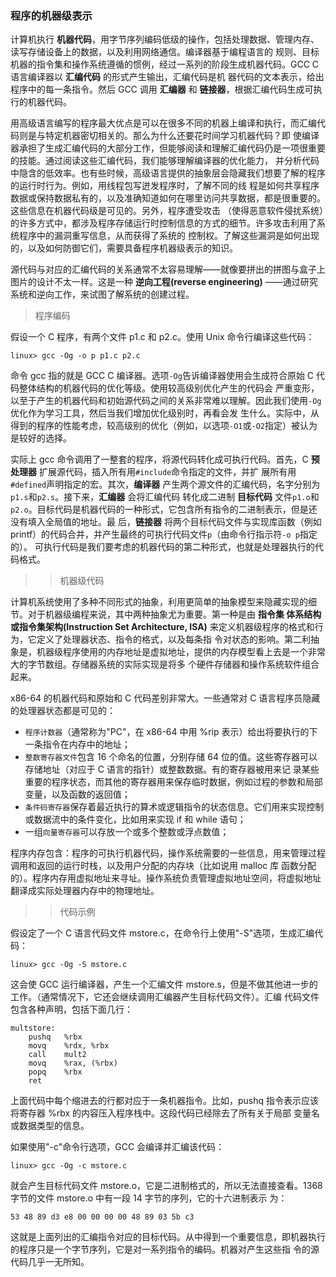 ### 程序的机器级表示

计算机执行 **机器代码**，用字节序列编码低级的操作，包括处理数据、管理内存、读写存储设备上的数据，以及利用网络通信。编译器基于编程语言的
规则、目标机器的指令集和操作系统遵循的惯例，经过一系列的阶段生成机器代码。GCC C 语言编译器以 **汇编代码** 的形式产生输出，汇编代码是机
器代码的文本表示，给出程序中的每一条指令。然后 GCC 调用 **汇编器** 和 **链接器**，根据汇编代码生成可执行的机器代码。

用高级语言编写的程序最大优点是可以在很多不同的机器上编译和执行，而汇编代码则是与特定机器密切相关的。那么为什么还要花时间学习机器代码？即
使编译器承担了生成汇编代码的大部分工作，但能够阅读和理解汇编代码仍是一项很重要的技能。通过阅读这些汇编代码，我们能够理解编译器的优化能力，
并分析代码中隐含的低效率。也有些时候，高级语言提供的抽象层会隐藏我们想要了解的程序的运行时行为。例如，用线程包写迸发程序时，了解不同的线
程是如何共享程序数据或保持数据私有的，以及准确知道如何在哪里访问共享数据，都是很重要的。这些信息在机器代码级是可见的。另外，程序遭受攻击
（使得恶意软件侵扰系统）的许多方式中，都涉及程序存储运行时控制信息的方式的细节。许多攻击利用了系统程序中的漏洞重写信息，从而获得了系统的
控制权。了解这些漏洞是如何出现的，以及如何防御它们，需要具备程序机器级表示的知识。

源代码与对应的汇编代码的关系通常不太容易理解——就像要拼出的拼图与盒子上图片的设计不太一样。这是一种 **逆向工程(reverse engineering)**
——通过研究系统和逆向工作，来试图了解系统的创建过程。

> 程序编码

假设一个 C 程序，有两个文件 p1.c 和 p2.c。使用 Unix 命令行编译这些代码：

```
linux> gcc -Og -o p p1.c p2.c
```

命令 gcc 指的就是 GCC C 编译器。选项`-Og`告诉编译器使用会生成符合原始 C 代码整体结构的机器代码的优化等级。使用较高级别优化产生的代码会
严重变形，以至于产生的机器代码和初始源代码之间的关系非常难以理解。因此我们使用`-Og`优化作为学习工具，然后当我们增加优化级别时，再看会发
生什么。实际中，从得到的程序的性能考虑，较高级别的优化（例如，以选项`-O1`或`-O2`指定）被认为是较好的选择。

实际上 gcc 命令调用了一整套的程序，将源代码转化成可执行代码。首先，C **预处理器** 扩展源代码，插入所有用`#include`命令指定的文件，并扩
展所有用`#defined`声明指定的宏。其次，**编译器** 产生两个源文件的汇编代码，名字分别为`p1.s`和`p2.s`。接下来，**汇编器** 会将汇编代码
转化成二进制 **目标代码** 文件`p1.o`和`p2.o`。目标代码是机器代码的一种形式，它包含所有指令的二进制表示，但是还没有填入全局值的地址。最
后，**链接器** 将两个目标代码文件与实现库函数（例如 printf）的代码合并，并产生最终的可执行代码文件`p`（由命令行指示符`-o p`指定的）。
可执行代码是我们要考虑的机器代码的第二种形式，也就是处理器执行的代码格式。

>> 机器级代码

计算机系统使用了多种不同形式的抽象，利用更简单的抽象模型来隐藏实现的细节。对于机器级编程来说，其中两种抽象尤为重要。第一种是由 **指令集
体系结构或指令集架构(Instruction Set Architecture, ISA)** 来定义机器级程序的格式和行为，它定义了处理器状态、指令的格式，以及每条指
令对状态的影响。第二利抽象是，机器级程序使用的内存地址是虚拟地址，提供的内存模型看上去是一个非常大的字节数组。存储器系统的实际实现是将多
个硬件存储器和操作系统软件组合起来。

x86-64 的机器代码和原始和 C 代码差别非常大。一些通常对 C 语言程序员隐藏的处理器状态都是可见的：
* `程序计数器`（通常称为"PC"，在 x86-64 中用 %rip 表示）给出将要执行的下一条指令在内存中的地址；
* `整数寄存器文件`包含 16 个命名的位置，分别存储 64 位的值。这些寄存器可以存储地址（对应于 C 语言的指针）或整数数据。有的寄存器被用来记
  录某些重要的程序状态，而其他的寄存器用来保存临时数据，例如过程的参数和局部变量，以及函数的返回值；
* `条件码寄存器`保存着最近执行的算术或逻辑指令的状态信息。它们用来实现控制或数据流中的条件变化，比如用来实现 if 和 while 语句；
* 一组`向量寄存器`可以存放一个或多个整数或浮点数值；

程序内存包含：程序的可执行机器代码，操作系统需要的一些信息，用来管理过程调用和返回的运行时栈，以及用户分配的内存块（比如说用 malloc 库
函数分配的）。程序内存用虚拟地址来寻址。操作系统负责管理虚拟地址空间，将虚拟地址翻译成实际处理器内存中的物理地址。

>> 代码示例

假设定了一个 C 语言代码文件 mstore.c，在命令行上使用"-S"选项，生成汇编代码：

```
linux> gcc -Og -S mstore.c
```

这会使 GCC 运行编译器，产生一个汇编文件 mstore.s，但是不做其他进一步的工作。（通常情况下，它还会继续调用汇编器产生目标代码文件）。汇编
代码文件包含各种声明，包括下面几行：

```
multstore:
    pushq   %rbx
    movq    %rdx, %rbx
    call    mult2
    movq    %rax, (%rbx)
    popq    %rbx
    ret
```

上面代码中每个缩进去的行都对应于一条机器指令。比如，pushq 指令表示应该将寄存器 %rbx 的内容压入程序栈中。这段代码已经除去了所有关于局部
变量名或数据类型的信息。

如果使用"-c"命令行选项，GCC 会编译并汇编该代码：

```
linux> gcc -Og -c mstore.c
```

就会产生目标代码文件 mstore.o，它是二进制格式的，所以无法直接查看。1368 字节的文件 mstore.o 中有一段 14 字节的序列，它的十六进制表示
为：

```
53 48 89 d3 e8 00 00 00 00 48 89 03 5b c3
```

这就是上面列出的汇编指令对应的目标代码。从中得到一个重要信息，即机器执行的程序只是一个字节序列，它是对一系列指令的编码。机器对产生这些指
令的源代码几乎一无所知。
